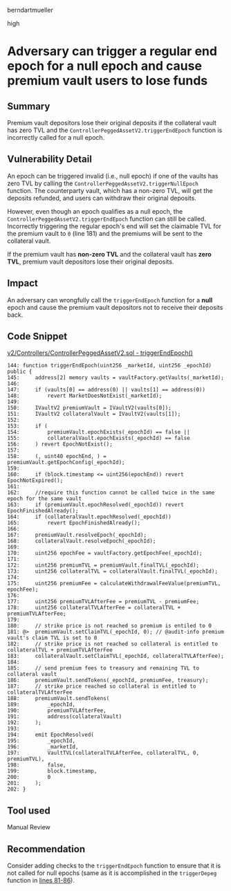 berndartmueller

high

# Adversary can trigger a regular end epoch for a null epoch and cause premium vault users to lose funds

## Summary

Premium vault depositors lose their original deposits if the collateral vault has zero TVL and the `ControllerPeggedAssetV2.triggerEndEpoch` function is incorrectly called for a null epoch.

## Vulnerability Detail

An epoch can be triggered invalid (i.e., null epoch) if one of the vaults has zero TVL by calling the `ControllerPeggedAssetV2.triggerNullEpoch` function. The counterparty vault, which has a non-zero TVL, will get the deposits refunded, and users can withdraw their original deposits.

However, even though an epoch qualifies as a null epoch, the `ControllerPeggedAssetV2.triggerEndEpoch` function can still be called. Incorrectly triggering the regular epoch's end will set the claimable TVL for the premium vault to `0` (line 181) and the premiums will be sent to the collateral vault.

If the premium vault has **non-zero TVL** and the collateral vault has **zero TVL**, premium vault depositors lose their original deposits.

## Impact

An adversary can wrongfully call the `triggerEndEpoch` function for a **null** epoch and cause the premium vault depositors not to receive their deposits back.

## Code Snippet

[v2/Controllers/ControllerPeggedAssetV2.sol - triggerEndEpoch()](https://github.com/sherlock-audit/2023-03-Y2K/blob/main/Earthquake/src/v2/Controllers/ControllerPeggedAssetV2.sol#L181)

```solidity
144: function triggerEndEpoch(uint256 _marketId, uint256 _epochId) public {
145:     address[2] memory vaults = vaultFactory.getVaults(_marketId);
146:
147:     if (vaults[0] == address(0) || vaults[1] == address(0))
148:         revert MarketDoesNotExist(_marketId);
149:
150:     IVaultV2 premiumVault = IVaultV2(vaults[0]);
151:     IVaultV2 collateralVault = IVaultV2(vaults[1]);
152:
153:     if (
154:         premiumVault.epochExists(_epochId) == false ||
155:         collateralVault.epochExists(_epochId) == false
156:     ) revert EpochNotExist();
157:
158:     (, uint40 epochEnd, ) = premiumVault.getEpochConfig(_epochId);
159:
160:     if (block.timestamp <= uint256(epochEnd)) revert EpochNotExpired();
161:
162:     //require this function cannot be called twice in the same epoch for the same vault
163:     if (premiumVault.epochResolved(_epochId)) revert EpochFinishedAlready();
164:     if (collateralVault.epochResolved(_epochId))
165:         revert EpochFinishedAlready();
166:
167:     premiumVault.resolveEpoch(_epochId);
168:     collateralVault.resolveEpoch(_epochId);
169:
170:     uint256 epochFee = vaultFactory.getEpochFee(_epochId);
171:
172:     uint256 premiumTVL = premiumVault.finalTVL(_epochId);
173:     uint256 collateralTVL = collateralVault.finalTVL(_epochId);
174:
175:     uint256 premiumFee = calculateWithdrawalFeeValue(premiumTVL, epochFee);
176:
177:     uint256 premiumTVLAfterFee = premiumTVL - premiumFee;
178:     uint256 collateralTVLAfterFee = collateralTVL + premiumTVLAfterFee;
179:
180:     // strike price is not reached so premium is entiled to 0
181: @>  premiumVault.setClaimTVL(_epochId, 0); // @audit-info premium vault's claim TVL is set to 0
182:     // strike price is not reached so collateral is entitled to collateralTVL + premiumTVLAfterFee
183:     collateralVault.setClaimTVL(_epochId, collateralTVLAfterFee);
184:
185:     // send premium fees to treasury and remaining TVL to collateral vault
186:     premiumVault.sendTokens(_epochId, premiumFee, treasury);
187:     // strike price reached so collateral is entitled to collateralTVLAfterFee
188:     premiumVault.sendTokens(
189:         _epochId,
190:         premiumTVLAfterFee,
191:         address(collateralVault)
192:     );
193:
194:     emit EpochResolved(
195:         _epochId,
196:         _marketId,
197:         VaultTVL(collateralTVLAfterFee, collateralTVL, 0, premiumTVL),
198:         false,
199:         block.timestamp,
200:         0
201:     );
202: }
```

## Tool used

Manual Review

## Recommendation

Consider adding checks to the `triggerEndEpoch` function to ensure that it is not called for null epochs (same as it is accomplished in the `triggerDepeg` function in [lines 81-86](https://github.com/sherlock-audit/2023-03-Y2K/blob/main/Earthquake/src/v2/Controllers/ControllerPeggedAssetV2.sol#L81-L86)).
